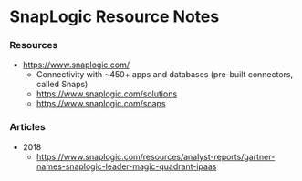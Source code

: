 
SnapLogic Resource Notes
====


### Resources
* https://www.snaplogic.com/
  * Connectivity with ~450+ apps and databases (pre-built connectors, called Snaps)
  * https://www.snaplogic.com/solutions
  * https://www.snaplogic.com/snaps



### Articles
* 2018 
  * https://www.snaplogic.com/resources/analyst-reports/gartner-names-snaplogic-leader-magic-quadrant-ipaas


